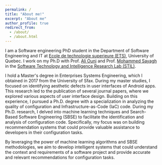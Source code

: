 ```yaml
---
permalink: /
title: "About me!"
excerpt: "About me"
author_profile: true
redirect_from: 
  - /about/
  - /about.html
---
```


I am a Software engineering PhD student in the Department of Software Engineering and IT at [Ecole de technologie superieure (ETS)](https://www.etsmtl.ca), University of Quebec. I work on my Ph.D with Prof. [Ali Ouni](https://www.etsmtl.ca/en/research/professors/aouni/) and Prof. [Mohammed Sayagh](https://www.etsmtl.ca/en/research/professors/msayagh/) in the [Software Technology and Intelligence Research Lab (STIL)](https://stilab-ets.github.io).

I hold a Master's degree in Enterprises Systems Engineering, which I obtained in 2017 from the University of Sfax. During my master studies, I focused on identifying aesthetic defects in user interfaces of Android apps. This research led to the publication of several journal papers, where we explored various aspects of user interface design. Building on this experience, I pursued a Ph.D. degree with a specialization in analyzing the quality of configuration and Infrastructure-as-Code (IaC) code. During my Ph.D. research, I delved into machine learning techniques and Search-Based Software Engineering (SBSE) to facilitate the identification and analysis of configuration code. Specifically, my focus was on building recommendation systems that could provide valuable assistance to developers in their configuration tasks. 

By leveraging the power of machine learning algorithms and SBSE methodologies, we aim to develop intelligent systems that could understand the context and requirements of a software project and provide accurate and relevant recommendations for configuration tasks. 


